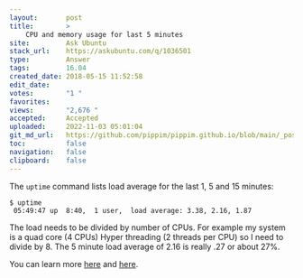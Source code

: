 ```yaml
---
layout:       post
title:        >
    CPU and memory usage for last 5 minutes
site:         Ask Ubuntu
stack_url:    https://askubuntu.com/q/1036501
type:         Answer
tags:         16.04
created_date: 2018-05-15 11:52:58
edit_date:    
votes:        "1 "
favorites:    
views:        "2,676 "
accepted:     Accepted
uploaded:     2022-11-03 05:01:04
git_md_url:   https://github.com/pippim/pippim.github.io/blob/main/_posts/2018/2018-05-15-CPU-and-memory-usage-for-last-5-minutes.md
toc:          false
navigation:   false
clipboard:    false
---
```


The `uptime` command lists load average for the last 1, 5 and 15 minutes:

``` 
$ uptime
 05:49:47 up  8:40,  1 user,  load average: 3.38, 2.16, 1.87
```

The load needs to be divided by number of CPUs. For example my system is a quad core (4 CPUs) Hyper threading (2 threads per CPU) so I need to divide by 8. The 5 minute load average of 2.16 is really .27 or about 27%.

You can learn more [here][1] and [here][2].


  [1]: http://blog.scoutapp.com/articles/2009/07/31/understanding-load-averages
  [2]: http://www.brendangregg.com/blog/2017-08-08/linux-load-averages.html
